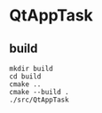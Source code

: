 # QtAppTask

## build

    mkdir build
    cd build
    cmake ..
    cmake --build .
    ./src/QtAppTask
    
    
